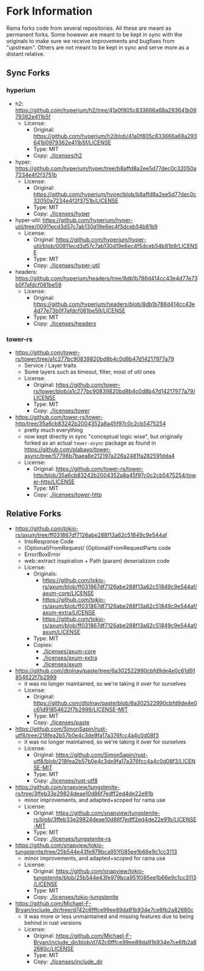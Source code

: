 # Fork Information

Rama forks code from several repositories. All these are meant as permanent forks.
Some however are meant to be kept in sync with the originals to make sure we receive
improvements and bugfixes from "upstream". Others are not meant to be kept in sync and serve more
as a distant relative.

## Sync Forks

### hyperium

- h2: <https://github.com/hyperium/h2/tree/41a0f805c833666a68a293641b0979362e411b5f>
  - License:
    - Original: <https://github.com/hyperium/h2/blob/41a0f805c833666a68a293641b0979362e411b5f/LICENSE>
    - Type: MIT
    - Copy: [./licenses/h2](./licenses/h2)
- hyper: <https://github.com/hyperium/hyper/tree/b8affd8a2ee5d77dec0c32050a7234e4f2f3751b>
  - License:
    - Original: <https://github.com/hyperium/hyper/blob/b8affd8a2ee5d77dec0c32050a7234e4f2f3751b/LICENSE>
    - Type: MIT
    - Copy: [./licenses/hyper](./licenses/hyper)
- hyper-util: <https://github.com/hyperium/hyper-util/tree/00911ecd3d57c7ab130d19e6ec4f5dceb54b81b9>
  - License:
    - Original: <https://github.com/hyperium/hyper-util/blob/00911ecd3d57c7ab130d19e6ec4f5dceb54b81b9/LICENSE>
    - Type: MIT
    - Copy: [./licenses/hyper-util](./licenses/hyper-util)
- headers: <https://github.com/hyperium/headers/tree/8db1b786d414cc43e4d77e73b0f7afdcf061be59>
  - License:
    - Original: <https://github.com/hyperium/headers/blob/8db1b786d414cc43e4d77e73b0f7afdcf061be59/LICENSE>
    - Type: MIT
    - Copy: [./licenses/headers](./licenses/headers)

### tower-rs

- <https://github.com/tower-rs/tower/tree/a1c277bc90839820bd8b4c0d8b47d14217977a79>
  - Service / Layer traits
  - Some layers such as timeout, filter, most of util ones
  - License:
    - Original: <https://github.com/tower-rs/tower/blob/a1c277bc90839820bd8b4c0d8b47d14217977a79/LICENSE>
    - Type: MIT
    - Copy: [./licenses/tower](./licenses/tower)
- <https://github.com/tower-rs/tower-http/tree/35a6cb83242b2004352a8a45f97c0c2cb5475254>
  - pretty much everything
  - now kept directly in sync "conceptual logic wise",
    but originally forked as an actual `tower-async` package as found in
    <https://github.com/plabayo/tower-async/tree/57798b7baea8e212197a226a2481fa282591dda4>
  - License:
    - Original: <https://github.com/tower-rs/tower-http/blob/35a6cb83242b2004352a8a45f97c0c2cb5475254/tower-http/LICENSE>
    - Type: MIT
    - Copy: [./licenses/tower-http](./licenses/tower-http)

## Relative Forks

- <https://github.com/tokio-rs/axum/tree/ff031867df7126abe288f13a62c51849c9e544af>
  - IntoResponse Code
  - (Optional)FromRequest/ (Optional)FromRequestParts code
  - Error/BoxError
  - web::extract inspiration + Path (param) deserializion code
  - License:
    - Originals:
      - <https://github.com/tokio-rs/axum/blob/ff031867df7126abe288f13a62c51849c9e544af/axum-core/LICENSE>
      - <https://github.com/tokio-rs/axum/blob/ff031867df7126abe288f13a62c51849c9e544af/axum-extra/LICENSE>
      - <https://github.com/tokio-rs/axum/blob/ff031867df7126abe288f13a62c51849c9e544af/axum/LICENSE>
    - Type: MIT
    - Copies:
      - [./licenses/axum-core](./licenses/axum-core)
      - [./licenses/axum-extra](./licenses/axum-extra)
      - [./licenses/axum](./licenses/axum)
- <https://github.com/dtolnay/paste/tree/6a302522990cbfd9de4e0c61d91854622f7b2999>
  - it was no longer maintained, so we're taking it over for ourselves
  - License:
    - Original: <https://github.com/dtolnay/paste/blob/6a302522990cbfd9de4e0c61d91854622f7b2999/LICENSE-MIT>
    - Type: MIT
    - Copy: [./licenses/paste](./licenses/paste)
- <https://github.com/SimonSapin/rust-utf8/tree/218fea2b57b0e4c3de9fa17a376fcc4a4c0d08f3>
  - it was no longer maintained, so we're taking it over for ourselves
  - License:
    - Original: <https://github.com/SimonSapin/rust-utf8/blob/218fea2b57b0e4c3de9fa17a376fcc4a4c0d08f3/LICENSE-MIT>
    - Type: MIT
    - Copy: [./licenses/rust-utf8](./licenses/rust-utf8)
- <https://github.com/snapview/tungstenite-rs/tree/3ffeb33e29824deae10d86f7edff2ed4de22e91b>
  - minor improvements, and adapted+scoped for rama use
  - License:
    - Original: <https://github.com/snapview/tungstenite-rs/blob/3ffeb33e29824deae10d86f7edff2ed4de22e91b/LICENSE-MIT>
    - Type: MIT
    - Copy: [./licenses/tungstenite-rs](./licenses/tungstenite-rs)
- <https://github.com/snapview/tokio-tungstenite/tree/25b544e43fe979bca951f085ee1b66e9c1cc3113>
  - minor improvements, and adapted+scoped for rama use
  - License:
    - Original: <https://github.com/snapview/tokio-tungstenite/blob/25b544e43fe979bca951f085ee1b66e9c1cc3113/LICENSE>
    - Type: MIT
    - Copy: [./licenses/tokio-tungstenite](./licenses/tokio-tungstenite)
- <https://github.com/Michael-F-Bryan/include_dir/tree/d742c6fffce99ee89da91b934e7ce6fb2a82680c>
  - it was more or less unmaintained and missing features due to being behind in rust versions
  - License:
    - Original: <https://github.com/Michael-F-Bryan/include_dir/blob/d742c6fffce99ee89da91b934e7ce6fb2a82680c/LICENSE>
    - Type: MIT
    - Copy: [./licenses/include_dir](./licenses/include_dir)
